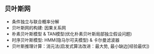 ## 贝叶斯网
+ 条件独立与联合概率分解
+ 贝叶斯网的构建: 因果关系网
+ 朴素贝叶斯模型 & TAN模型(优化朴素贝叶斯局部独立假设问题)
+ 时序贝叶斯模型: HMM(隐马尔可夫模型) & 卡尔曼滤波器
+ 贝叶斯推理计算：消元法(启发式算法改进：最大势, 最小缺边[经验最优])
